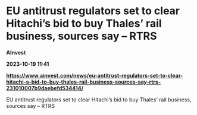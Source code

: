 # EU antitrust regulators set to clear Hitachi’s bid to buy Thales’ rail business, sources say – RTRS
**AInvest**

**2023-10-19 11:41**

**https://www.ainvest.com/news/eu-antitrust-regulators-set-to-clear-hitachi-s-bid-to-buy-thales-rail-business-sources-say-rtrs-231010007b9daebefd534414/**

EU antitrust regulators set to clear Hitachi’s bid to buy Thales’ rail business, sources say – RTRS